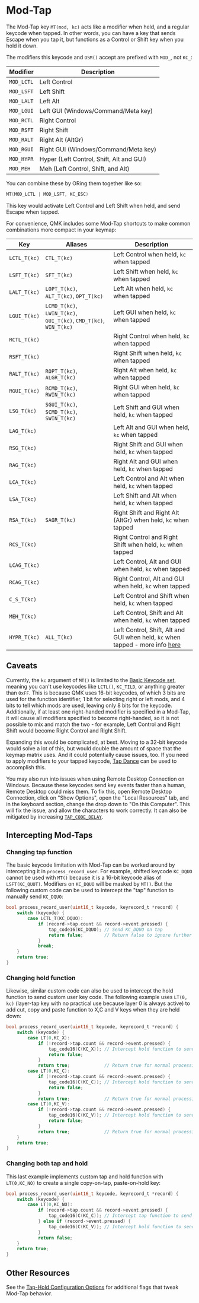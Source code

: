 # Mod-Tap

The Mod-Tap key `MT(mod, kc)` acts like a modifier when held, and a regular keycode when tapped. In other words, you can have a key that sends Escape when you tap it, but functions as a Control or Shift key when you hold it down.

The modifiers this keycode and `OSM()` accept are prefixed with `MOD_`, not `KC_`:

|Modifier  |Description                             |
|----------|----------------------------------------|
|`MOD_LCTL`|Left Control                            |
|`MOD_LSFT`|Left Shift                              |
|`MOD_LALT`|Left Alt                                |
|`MOD_LGUI`|Left GUI (Windows/Command/Meta key)     |
|`MOD_RCTL`|Right Control                           |
|`MOD_RSFT`|Right Shift                             |
|`MOD_RALT`|Right Alt (AltGr)                       |
|`MOD_RGUI`|Right GUI (Windows/Command/Meta key)    |
|`MOD_HYPR`|Hyper (Left Control, Shift, Alt and GUI)|
|`MOD_MEH` |Meh (Left Control, Shift, and Alt)      |

You can combine these by ORing them together like so:

```c
MT(MOD_LCTL | MOD_LSFT, KC_ESC)
```

This key would activate Left Control and Left Shift when held, and send Escape when tapped.

For convenience, QMK includes some Mod-Tap shortcuts to make common combinations more compact in your keymap:

|Key         |Aliases                                                          |Description                                                   |
|------------|-----------------------------------------------------------------|--------------------------------------------------------------|
|`LCTL_T(kc)`|`CTL_T(kc)`                                                      |Left Control when held, `kc` when tapped                      |
|`LSFT_T(kc)`|`SFT_T(kc)`                                                      |Left Shift when held, `kc` when tapped                        |
|`LALT_T(kc)`|`LOPT_T(kc)`, `ALT_T(kc)`, `OPT_T(kc)`                           |Left Alt when held, `kc` when tapped                          |
|`LGUI_T(kc)`|`LCMD_T(kc)`, `LWIN_T(kc)`, `GUI_T(kc)`, `CMD_T(kc)`, `WIN_T(kc)`|Left GUI when held, `kc` when tapped                          |
|`RCTL_T(kc)`|                                                                 |Right Control when held, `kc` when tapped                     |
|`RSFT_T(kc)`|                                                                 |Right Shift when held, `kc` when tapped                       |
|`RALT_T(kc)`|`ROPT_T(kc)`, `ALGR_T(kc)`                                       |Right Alt when held, `kc` when tapped                         |
|`RGUI_T(kc)`|`RCMD_T(kc)`, `RWIN_T(kc)`                                       |Right GUI when held, `kc` when tapped                         |
|`LSG_T(kc)` |`SGUI_T(kc)`, `SCMD_T(kc)`, `SWIN_T(kc)`                         |Left Shift and GUI when held, `kc` when tapped                |
|`LAG_T(kc)` |                                                                 |Left Alt and GUI when held, `kc` when tapped                  |
|`RSG_T(kc)` |                                                                 |Right Shift and GUI when held, `kc` when tapped               |
|`RAG_T(kc)` |                                                                 |Right Alt and GUI when held, `kc` when tapped                 |
|`LCA_T(kc)` |                                                                 |Left Control and Alt when held, `kc` when tapped              |
|`LSA_T(kc)` |                                                                 |Left Shift and Alt when held, `kc` when tapped                |
|`RSA_T(kc)` |`SAGR_T(kc)`                                                     |Right Shift and Right Alt (AltGr) when held, `kc` when tapped |
|`RCS_T(kc)` |                                                                 |Right Control and Right Shift when held, `kc` when tapped     |
|`LCAG_T(kc)`|                                                                 |Left Control, Alt and GUI when held, `kc` when tapped         |
|`RCAG_T(kc)`|                                                                 |Right Control, Alt and GUI when held, `kc` when tapped        |
|`C_S_T(kc)` |                                                                 |Left Control and Shift when held, `kc` when tapped            |
|`MEH_T(kc)` |                                                                 |Left Control, Shift and Alt when held, `kc` when tapped       |
|`HYPR_T(kc)`|`ALL_T(kc)`                                                      |Left Control, Shift, Alt and GUI when held, `kc` when tapped - more info [here](https://brettterpstra.com/2012/12/08/a-useful-caps-lock-key/)|

## Caveats

Currently, the `kc` argument of `MT()` is limited to the [Basic Keycode set](keycodes_basic), meaning you can't use keycodes like `LCTL()`, `KC_TILD`, or anything greater than `0xFF`. This is because QMK uses 16-bit keycodes, of which 3 bits are used for the function identifier, 1 bit for selecting right or left mods, and 4 bits to tell which mods are used, leaving only 8 bits for the keycode. Additionally, if at least one right-handed modifier is specified in a Mod-Tap, it will cause all modifiers specified to become right-handed, so it is not possible to mix and match the two - for example, Left Control and Right Shift would become Right Control and Right Shift.

Expanding this would be complicated, at best. Moving to a 32-bit keycode would solve a lot of this, but would double the amount of space that the keymap matrix uses. And it could potentially cause issues, too. If you need to apply modifiers to your tapped keycode, [Tap Dance](features/tap_dance#example-5-using-tap-dance-for-advanced-mod-tap-and-layer-tap-keys) can be used to accomplish this.

You may also run into issues when using Remote Desktop Connection on Windows. Because these keycodes send key events faster than a human, Remote Desktop could miss them.
To fix this, open Remote Desktop Connection, click on "Show Options", open the "Local Resources" tab, and in the keyboard section, change the drop down to "On this Computer". This will fix the issue, and allow the characters to work correctly.
It can also be mitigated by increasing [`TAP_CODE_DELAY`](config_options#behaviors-that-can-be-configured).

## Intercepting Mod-Taps

### Changing tap function

The basic keycode limitation with Mod-Tap can be worked around by intercepting it in `process_record_user`. For example, shifted keycode `KC_DQUO` cannot be used with `MT()` because it is a 16-bit keycode alias of `LSFT(KC_QUOT)`. Modifiers on `KC_DQUO` will be masked by `MT()`. But the following custom code can be used to intercept the "tap" function to manually send `KC_DQUO`:

```c
bool process_record_user(uint16_t keycode, keyrecord_t *record) {
    switch (keycode) {
        case LCTL_T(KC_DQUO):
            if (record->tap.count && record->event.pressed) {
                tap_code16(KC_DQUO); // Send KC_DQUO on tap
                return false;        // Return false to ignore further processing of key
            }
            break;
    }
    return true;
}
```

### Changing hold function

Likewise, similar custom code can also be used to intercept the hold function to send custom user key code. The following example uses `LT(0, kc)` (layer-tap key with no practical use because layer 0 is always active) to add cut, copy and paste function to X,C and V keys when they are held down:

```c
bool process_record_user(uint16_t keycode, keyrecord_t *record) {
    switch (keycode) {
        case LT(0,KC_X):
            if (!record->tap.count && record->event.pressed) {
                tap_code16(C(KC_X)); // Intercept hold function to send Ctrl-X
                return false;
            }
            return true;             // Return true for normal processing of tap keycode
        case LT(0,KC_C):
            if (!record->tap.count && record->event.pressed) {
                tap_code16(C(KC_C)); // Intercept hold function to send Ctrl-C
                return false;
            }
            return true;             // Return true for normal processing of tap keycode
        case LT(0,KC_V):
            if (!record->tap.count && record->event.pressed) {
                tap_code16(C(KC_V)); // Intercept hold function to send Ctrl-V
                return false;
            }
            return true;             // Return true for normal processing of tap keycode
    }
    return true;
}
```

### Changing both tap and hold

This last example implements custom tap and hold function with `LT(0,KC_NO)` to create a single copy-on-tap, paste-on-hold key:

```c
bool process_record_user(uint16_t keycode, keyrecord_t *record) {
    switch (keycode) {
        case LT(0,KC_NO):
            if (record->tap.count && record->event.pressed) {
                tap_code16(C(KC_C)); // Intercept tap function to send Ctrl-C
            } else if (record->event.pressed) {
                tap_code16(C(KC_V)); // Intercept hold function to send Ctrl-V
            }
            return false;
    }
    return true;
}
```

## Other Resources

See the [Tap-Hold Configuration Options](tap_hold) for additional flags that tweak Mod-Tap behavior.
